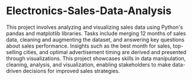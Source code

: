 # Electronics-Sales-Data-Analysis
This project involves analyzing and visualizing sales data using Python's pandas and matplotlib libraries. Tasks include merging 12 months of sales data, cleaning and augmenting the dataset, and answering key questions about sales performance. Insights such as the best month for sales, top-selling cities, and optimal advertisement timing are derived and presented through visualizations. This project showcases skills in data manipulation, cleaning, analysis, and visualization, enabling stakeholders to make data-driven decisions for improved sales strategies.
